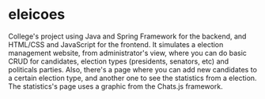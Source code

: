 # eleicoes

College's project using Java and Spring Framework for the backend, and HTML/CSS and JavaScript for the frontend. It simulates a election management website,
from administrator's view, where you can do basic CRUD for candidates, election types (presidents, senators, etc) and politicals parties. Also, there's a page where you can
add new candidates to a certain election type, and another one to see the statistics from a election. The statistics's page uses a graphic from the Chats.js framework.

